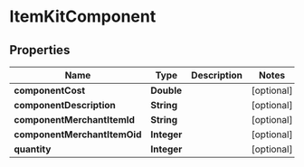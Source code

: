 
# ItemKitComponent

## Properties
Name | Type | Description | Notes
------------ | ------------- | ------------- | -------------
**componentCost** | **Double** |  |  [optional]
**componentDescription** | **String** |  |  [optional]
**componentMerchantItemId** | **String** |  |  [optional]
**componentMerchantItemOid** | **Integer** |  |  [optional]
**quantity** | **Integer** |  |  [optional]



